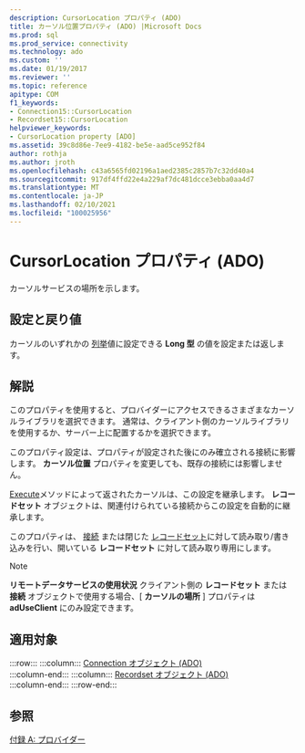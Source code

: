 ```yaml
---
description: CursorLocation プロパティ (ADO)
title: カーソル位置プロパティ (ADO) |Microsoft Docs
ms.prod: sql
ms.prod_service: connectivity
ms.technology: ado
ms.custom: ''
ms.date: 01/19/2017
ms.reviewer: ''
ms.topic: reference
apitype: COM
f1_keywords:
- Connection15::CursorLocation
- Recordset15::CursorLocation
helpviewer_keywords:
- CursorLocation property [ADO]
ms.assetid: 39c8d86e-7ee9-4182-be5e-aad5ce952f84
author: rothja
ms.author: jroth
ms.openlocfilehash: c43a6565fd02196a1aed2385c2857b7c32dd40a4
ms.sourcegitcommit: 917df4ffd22e4a229af7dc481dcce3ebba0aa4d7
ms.translationtype: MT
ms.contentlocale: ja-JP
ms.lasthandoff: 02/10/2021
ms.locfileid: "100025956"
---
```

# <a name="cursorlocation-property-ado"></a>CursorLocation プロパティ (ADO)
カーソルサービスの場所を示します。  
  
## <a name="settings-and-return-values"></a>設定と戻り値  
 カーソルのいずれかの [列挙](./cursorlocationenum.md)値に設定できる **Long 型** の値を設定または返します。  
  
## <a name="remarks"></a>解説  
 このプロパティを使用すると、プロバイダーにアクセスできるさまざまなカーソルライブラリを選択できます。 通常は、クライアント側のカーソルライブラリを使用するか、サーバー上に配置するかを選択できます。  
  
 このプロパティ設定は、プロパティが設定された後にのみ確立される接続に影響します。 **カーソル位置** プロパティを変更しても、既存の接続には影響しません。  
  
 [Execute](./execute-method-ado-connection.md)メソッドによって返されたカーソルは、この設定を継承します。 **レコードセット** オブジェクトは、関連付けられている接続からこの設定を自動的に継承します。  
  
 このプロパティは、 [接続](./connection-object-ado.md) または閉じた [レコードセット](./recordset-object-ado.md)に対して読み取り/書き込みを行い、開いている **レコードセット** に対して読み取り専用にします。  
  
> [!NOTE]
>  **リモートデータサービスの使用状況** クライアント側の **レコードセット** または **接続** オブジェクトで使用する場合、[ **カーソルの場所** ] プロパティは **adUseClient** にのみ設定できます。  
  
## <a name="applies-to"></a>適用対象  

:::row:::
    :::column:::
        [Connection オブジェクト (ADO)](./connection-object-ado.md)  
    :::column-end:::
    :::column:::
        [Recordset オブジェクト (ADO)](./recordset-object-ado.md)  
    :::column-end:::
:::row-end:::

## <a name="see-also"></a>参照  
 [付録 A: プロバイダー](../../guide/appendixes/appendix-a-providers.md)
